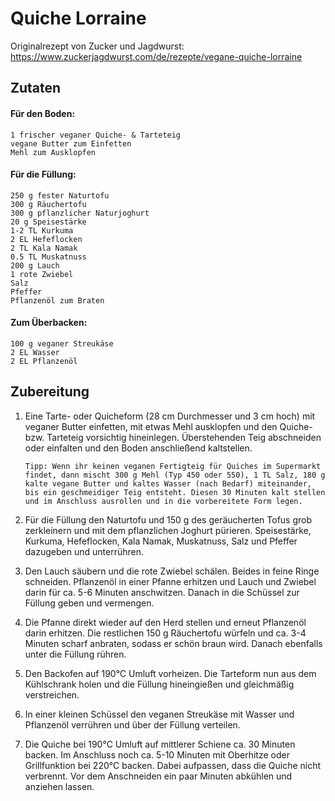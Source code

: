 # Quiche Lorraine
Originalrezept von Zucker und Jagdwurst: https://www.zuckerjagdwurst.com/de/rezepte/vegane-quiche-lorraine

## Zutaten
#### Für den Boden:

    1 frischer veganer Quiche- & Tarteteig
    vegane Butter zum Einfetten
    Mehl zum Ausklopfen

#### Für die Füllung:

    250 g fester Naturtofu
    300 g Räuchertofu
    300 g pflanzlicher Naturjoghurt
    20 g Speisestärke
    1-2 TL Kurkuma
    2 EL Hefeflocken
    2 TL Kala Namak
    0.5 TL Muskatnuss
    200 g Lauch
    1 rote Zwiebel
    Salz
    Pfeffer
    Pflanzenöl zum Braten

#### Zum Überbacken:

    100 g veganer Streukäse
    2 EL Wasser
    2 EL Pflanzenöl

## Zubereitung
1. Eine Tarte- oder Quicheform (28 cm Durchmesser und 3 cm hoch) mit veganer Butter einfetten, mit etwas Mehl ausklopfen und den Quiche- bzw. Tarteteig vorsichtig hineinlegen. Überstehenden Teig abschneiden oder einfalten und den Boden anschließend kaltstellen.

   ```Tipp: Wenn ihr keinen veganen Fertigteig für Quiches im Supermarkt findet, dann mischt 300 g Mehl (Typ 450 oder 550), 1 TL Salz, 180 g kalte vegane Butter und kaltes Wasser (nach Bedarf) miteinander, bis ein geschmeidiger Teig entsteht. Diesen 30 Minuten kalt stellen und im Anschluss ausrollen und in die vorbereitete Form legen.```

2. Für die Füllung den Naturtofu und 150 g des geräucherten Tofus grob zerkleinern und mit dem pflanzlichen Joghurt pürieren. Speisestärke, Kurkuma, Hefeflocken, Kala Namak, Muskatnuss, Salz und Pfeffer dazugeben und unterrühren.
3. Den Lauch säubern und die rote Zwiebel schälen. Beides in feine Ringe schneiden. Pflanzenöl in einer Pfanne erhitzen und Lauch und Zwiebel darin für ca. 5-6 Minuten anschwitzen. Danach in die Schüssel zur Füllung geben und vermengen.
4. Die Pfanne direkt wieder auf den Herd stellen und erneut Pflanzenöl darin erhitzen. Die restlichen 150 g Räuchertofu würfeln und ca. 3-4 Minuten scharf anbraten, sodass er schön braun wird. Danach ebenfalls unter die Füllung rühren.
5. Den Backofen auf 190°C Umluft vorheizen. Die Tarteform nun aus dem Kühlschrank holen und die Füllung hineingießen und gleichmäßig verstreichen.
6. In einer kleinen Schüssel den veganen Streukäse mit Wasser und Pflanzenöl verrühren und über der Füllung verteilen.
7. Die Quiche bei 190°C Umluft auf mittlerer Schiene ca. 30 Minuten backen. Im Anschluss noch ca. 5-10 Minuten mit Oberhitze oder Grillfunktion bei 220°C backen. Dabei aufpassen, dass die Quiche nicht verbrennt. Vor dem Anschneiden ein paar Minuten abkühlen und anziehen lassen.
